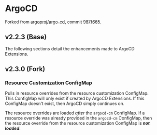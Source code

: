 # ArgoCD

Forked from [argoproj/argo-cd](https://github.com/argoproj/argo-cd), commit [987f665](https://github.com/argoproj/argo-cd/tree/987f6659b88e656a8f6f8feef87f4dd467d53c44).

## v2.2.3 (Base)

The following sections detail the enhancements made to ArgoCD Extensions.

## v2.3.0 (Fork)

### Resource Customization ConfigMap

Pulls in resource overrides from the resource customization ConfigMap. This ConfigMap will only exist if created by 
ArgoCD Extensions. If this ConfigMap doesn't exist, then ArgoCD simply continues on.

The resource overrides are loaded _after_ the `argocd-cm` ConfigMap. If a resource override was already provided in the
`argocd-cm` ConfigMap, then the resource override from the resource customization ConfigMap is ***not loaded***.

